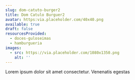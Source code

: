 ```yaml
---
slug: dom-catuto-burger2
title: Dom Catulo Burguer2
avatar: https:via.placeholder.com/40x40.png
available: true
draft: false
resourcesProvided: 
  - doces-guloseimas
  - hamburgueria
images: 
  - src: https://via.placeholder.com/1080x1350.png
    alt: ''
---
```


Lorem ipsum dolor sit amet consectetur. Venenatis egestas
<!--more-->